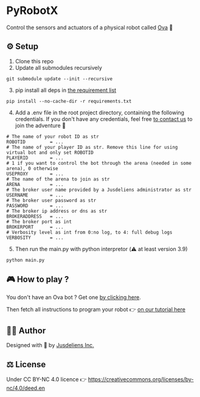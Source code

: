 # PyRobotX
Control the sensors and actuators of a physical robot called [Ova](https://jusdeliens.com/ova) 🤖

## ⚙️ Setup

1. Clone this repo
2. Update all submodules recursively
```
git submodule update --init --recursive
```
3. pip install all deps in [the requirement list](requirements.txt)
```
pip install --no-cache-dir -r requirements.txt
```
4. Add a .env file in the root project directory, containing the following credentials. If you don't have any credentials, feel free [to contact us](https://jusdeliens.com/contact) to join the adventure 🚀
```.env
# The name of your robot ID as str
ROBOTID         = ...
# The name of your player ID as str. Remove this line for using virtual bot and only set ROBOTID
PLAYERID        = ...
# 1 if you want to control the bot through the arena (needed in some arena), 0 otherwise
USEPROXY        = ...
# The name of the arena to join as str
ARENA           = ...
# The broker user name provided by a Jusdeliens administrator as str
USERNAME        = ...
# The broker user password as str
PASSWORD        = ...
# The broker ip address or dns as str
BROKERADDRESS   = ...
# The broker port as int 
BROKERPORT      = ...
# Verbosity level as int from 0:no log, to 4: full debug logs
VERBOSITY       = ... 
```
5. Then run the main.py with python interpretor (⚠️ at least version 3.9)
```
python main.py
```

## 🎮 How to play ?

You don't have an Ova bot ? Get one [by clicking here](https://jusdeliens.com/ova).

Then fetch all instructions to program your robot 👉 [on our tutorial here](https://tutos.jusdeliens.com/index.php/2023/01/17/onboarding/)

## 🧑‍💻 Author
Designed with 💖 by [Jusdeliens Inc.](https://jusdeliens.com)

## ⚖️ License
Under CC BY-NC 4.0 licence 
👉 https://creativecommons.org/licenses/by-nc/4.0/deed.en